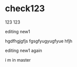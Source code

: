 # check123

123 123

editing new1 

hgdfhgjgfjs
fgsgfyugyugfyue
hfjh

editing new1 again

i m in master



